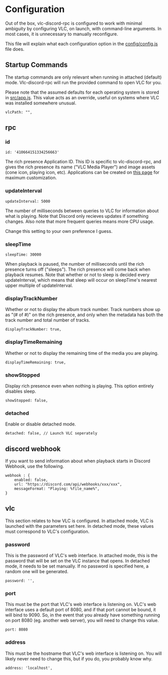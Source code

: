 # Configuration
Out of the box, vlc-discord-rpc is configured to work with minimal ambiguity by configuring VLC, on launch, with command-line arguments. In most cases, it is unnecessary to manually reconfigure.

This file will explain what each configuration option in the [config/config.js](./config/config.js) file does.

## Startup Commands
The startup commands are only relevant when running in attached (default) mode. Vlc-discord-rpc will run the provided command to open VLC for you.

Please note that the assumed defaults for each operating system is stored in [src/app.js](./src/app.js). This value acts as an override, useful on systems where VLC was installed somewhere unusual.

```
vlcPath: "",
```

## rpc

### id

```
id: '410664151334256663'
```

The rich presence Application ID. This ID is specific to vlc-discord-rpc, and gives the rich presence its name ("VLC Media Player") and image assets (cone icon, playing icon, etc). Applications can be created on [this page](https://discord.com/developers/applications/me) for maximum customization.

### updateInterval

```
updateInterval: 5000
```

The number of milliseconds between queries to VLC for information about what is playing. Note that Discord only recieves updates if something changes. Also note that more frequent queries means more CPU usage.

Change this setting to your own preference I guess.

### sleepTime

```
sleepTime: 30000
```

When playback is paused, the number of milliseconds until the rich presence turns off ("sleeps"). The rich presence will come back when playback resumes. Note that whether or not to sleep is decided every updateInterval, which means that sleep will occur on sleepTime's nearest upper multiple of updateInterval.

### displayTrackNumber
Whether or not to display the album track number. Track numbers show up as "(# of #)" on the rich presence, and only when the metadata has both the track number and total number of tracks.

```
displayTrackNumber: true,
```

### displayTimeRemaining
Whether or not to display the remaining time of the media you are playing.

```
displayTimeRemaining: true,
```

### showStopped
Display rich presence even when nothing is playing. This option entirely disables sleep.

```
showStopped: false,
```

### detached
Enable or disable detached mode.

```
detached: false, // Launch VLC seperately
```

## discord webhook
If you want to send information about when playback starts in Discord Webhook, use the following.

```
webhook : {
    enabled: false,
    url: "https://discord.com/api/webhooks/xxx/xxx",
    messageFormat: "Playing: %file_name%",
}
```

## vlc
This section relates to how VLC is configured. In attached mode, VLC is launched with the parameters set here. In detached mode, these values must correspond to VLC's configuration.
### password
This is the password of VLC's web interface. In attached mode, this is the password that will be set on the VLC instance that opens. In detached mode, it needs to be set manually. If no password is specified here, a random one will be generated.

```
password: '',
```

### port
This must be the port that VLC's web interface is listening on. VLC's web interface uses a default port of 8080, and if that port cannot be bound, it will bind to 9090. So, in the event that you already have something running on port 8080 (eg. another web server), you will need to change this value.

```
port: 8080
```

### address
This must be the hostname that VLC's web interface is listening on. You will likely never need to change this, but if you do, you probably know why.

```
address: 'localhost',
```
